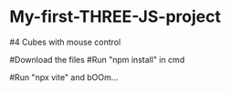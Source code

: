 # My-first-THREE-JS-project 
#4 Cubes with mouse control

#Download the files
#Run "npm install" in cmd 

#Run "npx vite" and bOOm...


